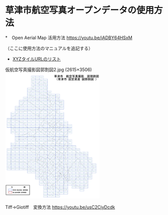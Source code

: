 # 草津市航空写真オープンデータの使用方法

*　Open Aerial Map 活用方法
https://youtu.be/iADBY64HSxM



（ここに使用方法のマニュアルを追記する）

* [XYZタイルURLのリスト](https://docs.google.com/spreadsheets/d/1f9-mlXkaxld9TZroGTvkc4dBFSnolbSo1ffRgwdGz9k/edit?usp=sharing)

仮航空写真撮影図郭割図2.jpg (2615×3506)
<img  src="https://github.com/furuhashilab/oam4kusatsu/blob/master/data/%E4%BB%AE%E8%88%AA%E7%A9%BA%E5%86%99%E7%9C%9F%E6%92%AE%E5%BD%B1%E5%9B%B3%E9%83%AD%E5%89%B2%E5%9B%B32.jpg?raw=true" width="300">

Tiff→Giotiff　変換方法
https://youtu.be/usC2CjyDcdk
